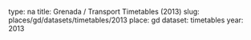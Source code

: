 type: na
title: Grenada / Transport Timetables (2013)
slug: places/gd/datasets/timetables/2013
place: gd
dataset: timetables
year: 2013

